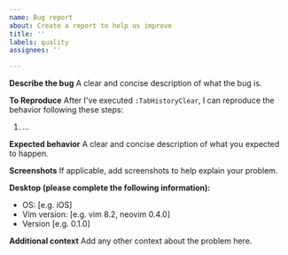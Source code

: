 ```yaml
---
name: Bug report
about: Create a report to help us improve
title: ''
labels: quality
assignees: ''

---
```


**Describe the bug**
A clear and concise description of what the bug is.

**To Reproduce**
After I've executed `:TabHistoryClear`, I can reproduce the behavior following these steps:
1. ...

**Expected behavior**
A clear and concise description of what you expected to happen.

**Screenshots**
If applicable, add screenshots to help explain your problem.

**Desktop (please complete the following information):**
 - OS: [e.g. iOS]
 - Vim version: [e.g. vim 8.2, neovim 0.4.0]
 - Version [e.g. 0.1.0]

**Additional context**
Add any other context about the problem here.
